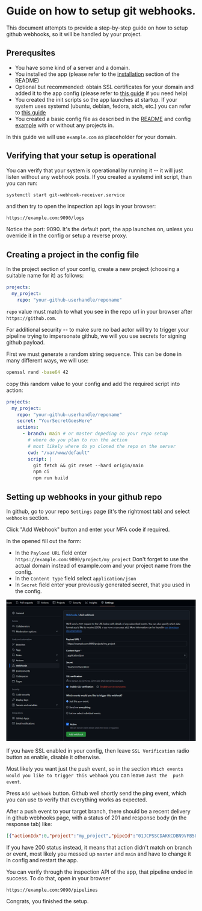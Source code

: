 # Guide on how to setup git webhooks.

This document attempts to provide a step-by-step guide on how to setup github
webhooks, so it will be handled by your project.

## Prerequsites 
- You have some kind of a server and a domain.
- You installed the app (please refer to the 
[installation](../README.md#installation) section of the README)
- Optional but recommended: obtain SSL certificates for your domain and added it
to the app config (please refer to [this guide](./ssl-or-nginx-setup.md) if you
need help)
- You created the init scripts so the app launches at startup.
If your system uses systemd (ubuntu, debian, fedora, atch, etc.) you can refer 
to [this guide](./systemd-init-script.md)
- You created a basic config file as described in the [README](../README.md) and
config [example](../config.example.yml) with or without any projects in.

In this guide we will use `example.com` as placeholder for your domain.

## Verifying that your setup is operational

You can verify that your system is operational by running it -- it will just
listen without any webhook posts. If you created a systemd init script, than
you can run:

```sh
systemctl start git-webhook-receiver.service
```

and then try to open the inspection api logs in your browser:
```
https://example.com:9090/logs
```
Notice the port: 9090. It's the default port, the app launches on, unless you
override it in the config or setup a reverse proxy.

## Creating a project in the config file

In the project section of your config, create a new project (choosing a suitable
name for it) as follows:

```yaml
projects:
  my_project:
    repo: "your-github-userhandle/reponame"
```

`repo` value must match to what you see in the repo url in your browser after
`https://github.com`.

For additional security -- to make sure no bad actor will try to trigger your
pipeline trying to impersonate github, we will you use secrets for signing 
github payload.

First we must generate a random string sequence. This can be done in many 
different ways, we will use:

```sh
openssl rand -base64 42
```

copy this random value to your config and add the required script into action:

```yaml
projects:
  my_project:
    repo: "your-github-userhandle/reponame"
    secret: "YourSecretGoesHere"
    actions:
      - branch: main # or master depeding on your repo setup
        # where do you plan to run the action
        # most likely where do yo cloned the repo on the server
        cwd: "/var/www/default" 
        script: |
          git fetch && git reset --hard origin/main
          npm ci
          npm run build
```

## Setting up webhooks in your github repo

In github, go to your repo `Settings` page (it's the rightmost tab) and select
`webhooks` section.

Click "Add Webhook" button and enter your MFA code if required.

In the opened fill out the form:

- In the `Payload URL` field enter `https://example.com:9090/project/my_project`
  Don't forget to use the actual domain instead of example.com and your project
  name from the config.
- In the `Content type` field select `application/json`
- In `Secret` field enter your previously generated secret, that you used in the
config.

<img src="./github-webhook-setup.png" alt="github webhook setup screenshot" />

If you have SSL enabled in your config, then leave `SSL Verification` radio 
button as enable, disable it otherwise.

Most likely you want just the push event, so in the section 
`Which events would you like to trigger this webhook` you can leave `Just the 
push event`.

Press `Add webhook` button. Github well shortly send the ping event, which you 
can use to verify that everything works as expected.

After a push event to your target branch, there should be a recent delivery
in github webhooks page, with a status of 201 and response body (in the response
tab) like:
```json
[{"actionIdx":0,"project":"my_project","pipeId":"01JCPSSCDAKKCDBN9VFB589ZE3B"}]
```

If you have 200 status instead, it means that action didn't match on branch or 
event, most likely you messed up `master` and `main` and have to change it in 
config and restart the app.

You can verify through the inspection
API of the app, that pipeline ended in success. To do that, open in your browser
```
https://example.com:9090/pipelines
```


Congrats, you finished the setup.